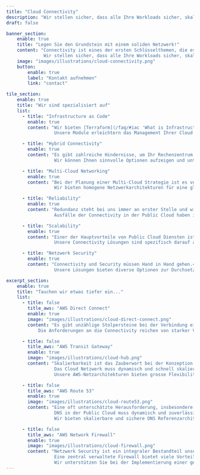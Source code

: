 ```yaml
---
title: "Cloud Connectivity"
description: "Wir stellen sicher, dass alle Ihre Workloads sicher, skalierbar und zuverlässig mit AWS verbunden sind."
draft: false

banner_section:
    enable: true
    title: "Legen Sie den Grundstein mit einem soliden Netzwerk!"
    content: "Connectivity ist eines der ersten Schlüsselthemen, die es auf der Cloud Journey zu lösen gilt.<br><br>
              Wir stellen sicher, dass alle Ihre Workloads sicher, skalierbar und zuverlässig mit der AWS Cloud verbunden sind."
    image: "images/illustrations/cloud-connectivity.png"
    button:
        enable: true
        label: "Kontakt aufnehmen"
        link: "contact"

tile_section:
    enable: true
    title: "Wir sind spezialisiert auf"
    list:
      - title: "Infrastructure as Code"
        enable: true
        content: "Wir bieten [Terraform](/faq/#iac 'What is Infrastructure as Code?') Module an, die unterschiedliche Referenzarchitekturen implementieren und zahlreiche Connectivity Anforderungen abdecken.<br><br>
                  Unsere Module erleichtern das Management Ihrer Cloud Connectivity Lösung, reduzieren Fehlerquellen und verkürzen Ihre Time-To-Market."

      - title: "Hybrid Connectivity"
        enable: true
        content: "Es gibt zahlreiche Hindernisse, um Ihr Rechenzentrum optimal mit der Public Cloud zu verbinden.<br><br>
                  Wir können Ihnen sinnvolle Optionen aufzeigen und unterstützen bei der Implementation der besten Lösung für Ihre Anforderungen."

      - title: "Multi-Cloud Networking"
        enable: true
        content: "Bei der Planung einer Multi-Cloud Strategie ist es von höchster Wichtigkeit, die Connectivity zu standardisieren.<br><br>
                  Wir bieten homogene Netzwerkarchitekturen für eine gleichwertige Connectivity über mehrere Cloud Anbieter hinweg."

      - title: "Reliability"
        enable: true
        content: "Redundanz steht bei uns immer an erster Stelle und wird nie zweitrangig behandelt.<br><br>
                  Ausfälle der Connectivity in der Public Cloud haben in der Regel gravierende Auswirkungen auf Ihre Workloads und damit auf Ihr gesamtes Unternehmen."

      - title: "Scalability"
        enable: true
        content: "Einer der Hauptvorteile von Public Cloud Diensten ist deren Fähigkeit zu skalieren.<br><br>
                  Unsere Connectivity Lösungen sind spezifisch darauf ausgelegt, mit Ihrem Workload zu wachsen."

      - title: "Netzwerk Security"
        enable: true
        content: "Connectivity und Security müssen Hand in Hand gehen.<br><br>
                  Unsere Lösungen bieten diverse Optionen zur Durchsetzung von Sicherheitsrichtlinien direkt auf Netzwerkebene."

excerpt_section:
    enable: true
    title: "Tauchen wir etwas tiefer ein..."
    list:
      - title: false
        title_aws: "AWS Direct Connect"
        enable: true
        image: "images/illustrations/cloud-direct-connect.png"
        content: "Es gibt unzählige Stolpersteine bei der Verbindung eines Rechenzentrums mit der Public Cloud.<br>
            Die Anforderungen an die Connectivity reichen von starker Verschlüsselung, hohem Durchsatz bis hin zu tiefer Latenz und in vielen Fällen ist es eine Kombination daraus. Wir kennen diese Stolpersteine bereits aus der Praxis beim Aufbau hochredundanter Direct Connect und Express Route Lösungen und können Ihnen den Weg drum herum zeigen."

      - title: false
        title_aws: "AWS Transit Gateway"
        enable: true
        image: "images/illustrations/cloud-hub.png"
        content: "Skalierbarkeit ist das Zauberwort bei der Konzeption der Netzarchitektur einer Public Cloud Umgebung.<br>
                  Das Cloud Netzwerk muss dynamisch und schnell skalieren, um mit den schnelllebigen Cloud Workloads mitzuhalten.
                  Unsere AWS-Netzarchitekturen bieten grosse Flexibilität, ohne die Stabilität zu gefährden."

      - title: false
        title_aws: "AWS Route 53"
        enable: true
        image: "images/illustrations/cloud-route53.png"
        content: "Eine oft unterschätzte Herausforderung, insbesondere in einer hybriden Umgebung, ist ein gut durchdachtes DNS Konzept<br>
                  DNS in der Public Cloud muss dynamisch und zuverlässig funktionieren und darf den Arbeitsablauf der Entwicklungsteams nicht ausbremsen.
                  Wir bieten skalierbare und sichere DNS Referenzarchitekturen und helfen Ihnen die optimale Lösung für Ihre Anforderungen zu implementieren."

      - title: false
        title_aws: "AWS Network Firewall"
        enable: true
        image: "images/illustrations/cloud-firewall.png"
        content: "Netzwerk Security ist ein integraler Bestandteil unserer Connectivity Services.<br>
                  Eine zentral verwaltete Firewall bietet viele Vorteile und ist für die Sicherheit Ihrer Public Cloud Umgebung unerlässlich.
                  Wir unterstützen Sie bei der Implementierung einer geeigneten Firewall Lösung nach Cloud-Native-Prinzipien."
---
```


